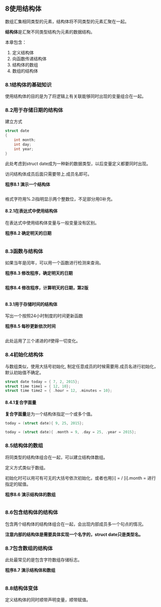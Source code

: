 ## 8使用结构体
数组汇集相同类型的元素，结构体将不同类型的元素汇聚在一起。

**结构体**是汇聚不同类型结构为元素的数据结构。

本章包含：

1. 定义结构体
2. 向函数传递结构体
3. 结构体的数组
4. 数组的结构体

### 8.1结构体的基础知识

使用结构体的目的是为了将逻辑上有关联能够同时出现的变量组合在一起。

### 8.2用于存储日期的结构体

建立方式

```c++
struct date
{
    int month;
    int day;
    int year;
}
```

此处考虑到struct date成为一种新的数据类型，以后变量定义都要同时出现。

访问结构体成员后面只需要带上.成员名即可。


**程序8.1 演示一个结构体**

```c++

```

格式字符用%.2i指明显示两个整数位，不足部分用0补充。

#### 8.2.1在表达式中使用结构体

在表达式中使用结构体变量与一般变量没有区别。

**程序8.2 确定明天的日期**

```c++

```
### 8.3函数与结构体
如果当年是闰年，可以用一个函数进行检测来查询。

**程序8.3 修改程序，确定明天的日期**

```c++

```

**程序8.4 修改程序，计算明天的日期，第2版**

```c++

```

#### 8.3.1用于存储时间的结构体
写出一个按照24小时制度的时间更新函数

**程序8.5 每秒更新依次时间**

```c++

```

此处运用了三个递进的if使得一切变化。



### 8.4初始化结构体

与数组类似，使用大括号初始化, 制定任意成员的时候需要用.成员名进行初始化，默认初始值不确定。

```c++
struct date today = { 7, 2, 2015};
struct time time1 = { 12, 10};
struct time time2 = { .hour = 12, .minutes = 10};
```

#### 8.4.1复合字面量
**复合字面量**是为一个结构体指定一个或多个值。

```c++
today = (struct date){ 9, 25, 2015};

today = (struct date){ .month = 9, .day = 25, .year = 2015};
```


### 8.5结构体的数组
将同类型的结构体组合在一起，可以建立结构体数组。


定义方式类似于数组。

初始化时可以用可有可无的大括号依次初始化，或者也用[i] = / [i].month = 进行指定的赋值。

**程序8.6 演示结构体的数组**

```c++

```

### 8.6包含结构体的结构体
包含两个结构体的结构体组合在一起，会出现内部成员多一个句点的情况。

**注意内部的结构体是需要具体实现一个名字的，struct date只是类型名。**

### 8.7包含数组的结构体
此处最常见的是包含字符数组存储标志。

**程序8.7 演示结构体和数组**

```c++

```
### 8.8结构体变体
定义结构体的同时顺带声明变量，顺带赋值。

